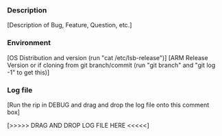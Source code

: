 ### Description
[Description of Bug, Feature, Question, etc.]

### Environment
[OS Distribution and version (run "cat /etc/lsb-release")] [ARM Release Version or if cloning from git branch/commit (run "git branch" and "git log -1" to get this)]

### Log file
[Run the rip in DEBUG and drag and drop the log file onto this comment box]

[>>>>> DRAG AND DROP LOG FILE HERE <<<<<]